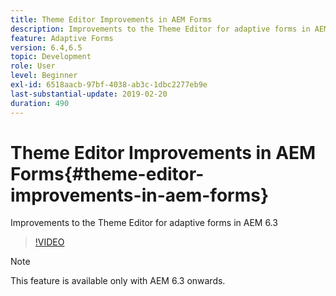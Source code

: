 ```yaml
---
title: Theme Editor Improvements in AEM Forms
description: Improvements to the Theme Editor for adaptive forms in AEM 6.3
feature: Adaptive Forms
version: 6.4,6.5
topic: Development
role: User
level: Beginner
exl-id: 6518aacb-97bf-4038-ab3c-1dbc2277eb9e
last-substantial-update: 2019-02-20
duration: 490
---
```

# Theme Editor Improvements in AEM Forms{#theme-editor-improvements-in-aem-forms}

Improvements to the Theme Editor for adaptive forms in AEM 6.3

>[!VIDEO](https://video.tv.adobe.com/v/19497?quality=12&learn=on)

>[!NOTE]
>
>This feature is available only with AEM 6.3 onwards.
